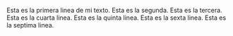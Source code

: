Esta es la primera linea de mi texto.
Esta es la segunda.
Esta es la tercera.
Esta es la cuarta linea.
Esta es la quinta linea.
Esta es la sexta linea.
Esta es la septima linea.
